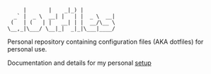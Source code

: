 ```
     |       |    _|_) |           
  _` |  _ \  __| |   | |  _ \  __| 
 (   | (   | |   __| | |  __/\__ \ 
\__,_|\___/ \__|_|  _|_|\___|____/ 
```

Personal repository containing configuration files (AKA dotfiles) for personal use.

Documentation and details for my personal [setup](documentation/WIKI.md)
